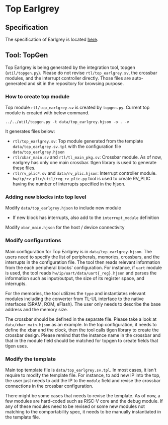 # Top Earlgrey

## Specification

The specification of Earlgrey is located [here](./doc/specification.md).

## Tool: TopGen

Top Earlgrey is being generated by the integration tool, topgen
(`util/topgen.py`). Please do not revise `rtl/top_earlgrey.sv`, the crossbar
modules, and the interrupt controller directly. Those files are auto-generated
and sit in the repository for browsing purpose.

### How to create top module

Top module `rtl/top_earlgrey.sv` is created by `topgen.py`. Current top module
is created with below command.

```console
../../util/topgen.py -t data/top_earlgrey.hjson -o . -v
```

It generates files below:

- `rtl/top_earlgrey.sv`: Top module generated from the template
    `data/top_earlgrey.sv.tpl` with the configuration file
    `data/top_earlgrey.hjson`
- `rtl/xbar_main.sv` and `rtl/tl_main_pkg.sv`: Crossbar module. As of now,
    earlgrey has only one main crossbar. tlgen library is used to generate
    these files.
- `rtl/rv_plic*.sv` and `data/rv_plic.hjson`: Interrupt controller module.
    `hw/ip/rv_plic/util/reg_rv_plic.py` tool is used to create RV_PLIC having
    the number of interrupts specified in the hjson.

### Adding new blocks into top level
Modify `data/top_earlgrey.hjson` to include new module
- If new block has interrupts, also add to the `interrupt_module` definition

Modify `xbar_main.hjson` for the host / device connectivity

### Modify configurations

Main configuration for Top Earlgrey is in `data/top_earlgrey.hjson`. The users
need to specify the list of peripherals, memories, crossbars, and the interrupts
in the configuration file. The tool then reads relevant information from the
each peripheral blocks' configuration. For instance, if `uart` module is used,
the tool reads `hw/ip/uart/data/uart{_reg}.hjson` and parses the information such
as input/output, the size of its register space, and interrupts.

For the memories, the tool utilizes the `type` and instantiates relevant modules
including the converter from TL-UL interface to the native interfaces (SRAM,
ROM, eFlash). The user only needs to describe the base address and the memory
size.

The crossbar should be defined in the separate file. Please take a look at
`data/xbar_main.hjson` as an example. In the top configuration, it needs to
define the xbar and the clock, then the tool calls tlgen library to create the
crossbar design. Please remind that the instance name in the crossbar and that
in the module field should be matched for topgen to create fields that tlgen
uses.

### Modify the template

Main top template file is `data/top_earlgrey.sv.tpl`. In most cases, it isn't
require to modify the template file. For instance, to add new IP into the top,
the user just needs to add the IP to the `module` field and revise the crossbar
connections in the crossbar configuration.

There might be some cases that needs to revise the template. As of now, a few
modules are hard-coded such as RISC-V core and the debug module. If any of these
modules need to be revised or some new modules not matching to the
comportability spec, it needs to be manually instantiated in the template file.

